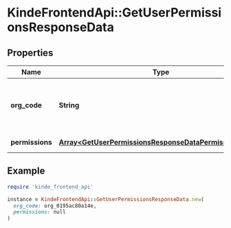 # KindeFrontendApi::GetUserPermissionsResponseData

## Properties

| Name | Type | Description | Notes |
| ---- | ---- | ----------- | ----- |
| **org_code** | **String** | The organization code the roles are associated with. | [optional] |
| **permissions** | [**Array&lt;GetUserPermissionsResponseDataPermissionsInner&gt;**](GetUserPermissionsResponseDataPermissionsInner.md) | A list of permissions | [optional] |

## Example

```ruby
require 'kinde_frontend_api'

instance = KindeFrontendApi::GetUserPermissionsResponseData.new(
  org_code: org_0195ac80a14e,
  permissions: null
)
```

